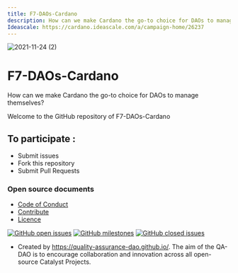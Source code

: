 ```yaml
---
title: F7-DAOs-Cardano 
description: How can we make Cardano the go-to choice for DAOs to manage themselves?
Ideascale: https://cardano.ideascale.com/a/campaign-home/26237
---
```

![2021-11-24 (2)](https://user-images.githubusercontent.com/25156451/143222960-f4889ea5-814e-49a2-8d8a-5a3146520423.png)

# F7-DAOs-Cardano 

How can we make Cardano the go-to choice for DAOs to manage themselves?

Welcome to the GitHub repository of F7-DAOs-Cardano 

## To participate :
* Submit issues
* Fork this repository
* Submit Pull Requests

### Open source documents 
- [Code of Conduct](https://github.com/Catalyst-Challenges/F7-DAOs-Cardano/blob/main/CODE-OF-CONDUCT.md)
- [Contribute](https://github.com/Catalyst-Challenges/F7-DAOs-Cardano/blob/main/CONTRIBUTE.md)
- [Licence](https://github.com/Catalyst-Challenges/F7-DAOs-Cardano/blob/main/LICENSE)

[![GitHub open issues](https://img.shields.io/github/issues/Catalyst-Challenges/F7-DAOs-Cardano?style=flat-square)](https://github.com/Catalyst-Challenges/F7-DAOs-Cardano/issues)
[![GitHub milestones](https://img.shields.io/github/milestones/open/Catalyst-Challenges/F7-DAOs-Cardano?style=flat-square)](https://github.com/Catalyst-Challenges/F7-DAOs-Cardano/milestones)
[![GitHub closed issues](https://img.shields.io/github/issues-closed-raw/Catalyst-Challenges/F7-DAOs-Cardano?style=flat-square)](https://github.com/Catalyst-Challenges/F7-DAOs-Cardano/issues?q=is%3Aissue+is%3Aclosed)


- Created by https://quality-assurance-dao.github.io/. The aim of the QA-DAO is to encourage collaboration and innovation across all open-source Catalyst Projects.

